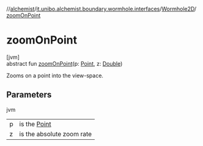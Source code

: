 //[alchemist](../../../index.md)/[it.unibo.alchemist.boundary.wormhole.interfaces](../index.md)/[Wormhole2D](index.md)/[zoomOnPoint](zoom-on-point.md)

# zoomOnPoint

[jvm]\
abstract fun [zoomOnPoint](zoom-on-point.md)(p: [Point](https://docs.oracle.com/javase/8/docs/api/java/awt/Point.html), z: [Double](https://kotlinlang.org/api/latest/jvm/stdlib/kotlin/-double/index.html))

Zooms on a point into the view-space.

## Parameters

jvm

| | |
|---|---|
| p | is the [Point](https://docs.oracle.com/javase/8/docs/api/java/awt/Point.html) |
| z | is the absolute zoom rate |
